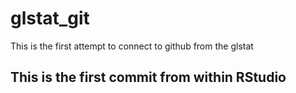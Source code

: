 # glstat_git

This is the first attempt to connect to github from the glstat
 
 ## This is the first commit from within RStudio 
